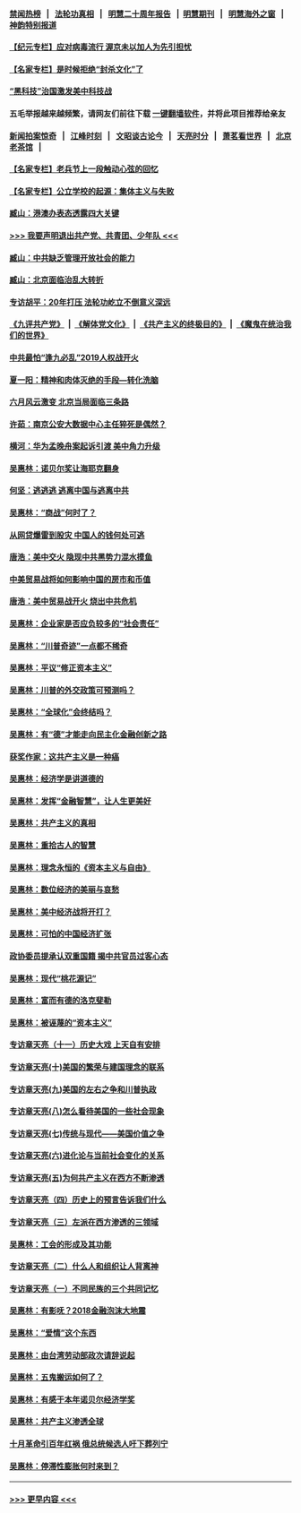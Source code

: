 #### [禁闻热榜](热点新闻.md?=0)  &nbsp;&nbsp;|&nbsp;&nbsp; [法轮功真相](https://github.com/gfw-breaker/truth/blob/master/README.md?=0) &nbsp;&nbsp;|&nbsp;&nbsp; [明慧二十周年报告](https://github.com/gfw-breaker/mh-reports/blob/master/README.md?=0) &nbsp;&nbsp;|&nbsp;&nbsp;[明慧期刊](https://github.com/gfw-breaker/mh-qikan) &nbsp;&nbsp;|&nbsp;&nbsp; [明慧海外之窗](https://github.com/gfw-breaker/mh-news/blob/master/README.md?=0) &nbsp;&nbsp;|&nbsp;&nbsp; [神韵特别报道](https://github.com/gfw-breaker/mh-news/blob/master/shenyun.md?=0)
#### [【纪元专栏】应对病毒流行 渥京未以加人为先引担忧](../pages/nsc423/n11875714.md?t=03111731) 
#### [【名家专栏】是时候拒绝“封杀文化”了](../pages/nsc423/n11814093.md?t=03111731) 
#### [“黑科技”治国激发美中科技战](../pages/nsc423/n11638056.md?t=03111731) 
#### 五毛举报越来越频繁，请网友们前往下载 [一键翻墙软件](https://github.com/gfw-breaker/ssr-accounts)，并将此项目推荐给亲友
#### [新闻拍案惊奇](https://github.com/gfw-breaker/banned-news/blob/master/pages/link4.md) &nbsp;&nbsp;|&nbsp;&nbsp; [江峰时刻](https://github.com/gfw-breaker/banned-news/blob/master/pages/link4.md) &nbsp;&nbsp;|&nbsp;&nbsp; [文昭谈古论今](https://github.com/gfw-breaker/banned-news/blob/master/pages/link4.md) &nbsp;&nbsp;|&nbsp;&nbsp; [天亮时分](https://github.com/gfw-breaker/banned-news/blob/master/pages/link4.md) &nbsp;&nbsp;|&nbsp;&nbsp; [萧茗看世界](https://github.com/gfw-breaker/banned-news/blob/master/pages/link4.md) &nbsp;&nbsp;|&nbsp;&nbsp; [北京老茶馆](https://github.com/gfw-breaker/banned-news/blob/master/pages/link4.md) &nbsp;&nbsp;|&nbsp;&nbsp; 
#### [【名家专栏】老兵节上一段触动心弦的回忆](../pages/nsc423/n11646016.md?t=03111731) 
#### [【名家专栏】公立学校的起源：集体主义与失败](../pages/nsc423/n11601833.md?t=03111731) 
#### [臧山：港澳办表态透露四大关键](../pages/nsc423/n11421628.md?t=03111731) 
#### [>>> 我要声明退出共产党、共青团、少年队 <<<](https://github.com/begood0513/goodnews/blob/master/quit/letter.md) 
#### [臧山：中共缺乏管理开放社会的能力](../pages/nsc423/n11407457.md?t=03111731) 
#### [臧山：北京面临治乱大转折](../pages/nsc423/n11406895.md?t=03111731) 
#### [专访胡平：20年打压 法轮功屹立不倒意义深远](../pages/nsc423/n11398800.md?t=03111731) 
#### [《九评共产党》](https://github.com/begood0513/9ping.md/blob/master/README.md) &nbsp;|&nbsp; [《解体党文化》](../../../../jtdwh.md/blob/master/README.md)  &nbsp;|&nbsp; [《共产主义的终极目的》](../../../../gczydzjmd.md/blob/master/README.md) &nbsp;|&nbsp; [《魔鬼在统治我们的世界》](../../../../mgztzwmdsj.md/blob/master/README.md) 
#### [中共最怕“逢九必乱”2019人权战开火](../pages/nsc423/n11385248.md?t=03111731) 
#### [夏一阳：精神和肉体灭绝的手段—转化洗脑](../pages/nsc423/n11368250.md?t=03111731) 
#### [六月风云激变 北京当局面临三条路](../pages/nsc423/n11313668.md?t=03111731) 
#### [许茹：南京公安大数据中心主任猝死是偶然？](../pages/nsc423/n11064744.md?t=03111731) 
#### [横河：华为孟晚舟案起诉引渡 美中角力升级](../pages/nsc423/n11027230.md?t=03111731) 
#### [吴惠林：诺贝尔奖让海耶克翻身](../pages/nsc423/n10890049.md?t=03111731) 
#### [何坚：逃逃逃 逃离中国与逃离中共](../pages/nsc423/n10592891.md?t=03111731) 
#### [吴惠林：“商战”何时了？](../pages/nsc423/n10573558.md?t=03111731) 
#### [从网贷爆雷到股灾 中国人的钱何处可逃](../pages/nsc423/n10572800.md?t=03111731) 
#### [唐浩：美中交火 隐现中共黑势力混水摸鱼](../pages/nsc423/n10544040.md?t=03111731) 
#### [中美贸易战将如何影响中国的房市和币值](../pages/nsc423/n10543697.md?t=03111731) 
#### [唐浩：美中贸易战开火 烧出中共危机](../pages/nsc423/n10540126.md?t=03111731) 
#### [吴惠林：企业家是否应负较多的“社会责任”](../pages/nsc423/n10535022.md?t=03111731) 
#### [吴惠林：“川普奇迹”一点都不稀奇](../pages/nsc423/n10512808.md?t=03111731) 
#### [吴惠林：平议“修正资本主义”](../pages/nsc423/n10495724.md?t=03111731) 
#### [吴惠林：川普的外交政策可预测吗？](../pages/nsc423/n10462387.md?t=03111731) 
#### [吴惠林：“全球化”会终结吗？](../pages/nsc423/n10452838.md?t=03111731) 
#### [吴惠林：有“德”才能走向民主化金融创新之路](../pages/nsc423/n10432292.md?t=03111731) 
#### [获奖作家：这共产主义是一种癌](../pages/nsc423/n10431541.md?t=03111731) 
#### [吴惠林：经济学是讲道德的](../pages/nsc423/n10398014.md?t=03111731) 
#### [吴惠林：发挥“金融智慧”，让人生更美好](../pages/nsc423/n10375019.md?t=03111731) 
#### [吴惠林：共产主义的真相](../pages/nsc423/n10351394.md?t=03111731) 
#### [吴惠林：重拾古人的智慧](../pages/nsc423/n10337691.md?t=03111731) 
#### [吴惠林：理念永恒的《资本主义与自由》](../pages/nsc423/n10316274.md?t=03111731) 
#### [吴惠林：数位经济的美丽与哀愁](../pages/nsc423/n10292946.md?t=03111731) 
#### [吴惠林：美中经济战将开打？](../pages/nsc423/n10258825.md?t=03111731) 
#### [吴惠林：可怕的中国经济扩张](../pages/nsc423/n10219147.md?t=03111731) 
#### [政协委员提承认双重国籍 揭中共官员过客心态](../pages/nsc423/n10208809.md?t=03111731) 
#### [吴惠林：现代“桃花源记”](../pages/nsc423/n10185234.md?t=03111731) 
#### [吴惠林：富而有德的洛克斐勒](../pages/nsc423/n10142264.md?t=03111731) 
#### [吴惠林：被诬蔑的“资本主义”](../pages/nsc423/n10124816.md?t=03111731) 
#### [专访章天亮（十一）历史大戏 上天自有安排](../pages/nsc423/n10094905.md?t=03111731) 
#### [专访章天亮(十)美国的繁荣与建国理念的联系](../pages/nsc423/n10094899.md?t=03111731) 
#### [专访章天亮(九)美国的左右之争和川普执政](../pages/nsc423/n10094889.md?t=03111731) 
#### [专访章天亮(八)怎么看待美国的一些社会现象](../pages/nsc423/n10094857.md?t=03111731) 
#### [专访章天亮(七)传统与现代——美国价值之争](../pages/nsc423/n10093140.md?t=03111731) 
#### [专访章天亮(六)进化论与当前社会变化的关系](../pages/nsc423/n10092036.md?t=03111731) 
#### [专访章天亮(五)为何共产主义在西方不断渗透](../pages/nsc423/n10083620.md?t=03111731) 
#### [专访章天亮（四）历史上的预言告诉我们什么](../pages/nsc423/n10083606.md?t=03111731) 
#### [专访章天亮（三）左派在西方渗透的三领域](../pages/nsc423/n10081115.md?t=03111731) 
#### [吴惠林：工会的形成及其功能](../pages/nsc423/n10080633.md?t=03111731) 
#### [专访章天亮（二）什么人和组织让人背离神](../pages/nsc423/n10076637.md?t=03111731) 
#### [专访章天亮（一）不同民族的三个共同记忆](../pages/nsc423/n10074188.md?t=03111731) 
#### [吴惠林：有影呒？2018金融泡沫大地震](../pages/nsc423/n10040534.md?t=03111731) 
#### [吴惠林：“爱情”这个东西](../pages/nsc423/n10019423.md?t=03111731) 
#### [吴惠林：由台湾劳动部政次请辞说起](../pages/nsc423/n9979679.md?t=03111731) 
#### [吴惠林：五鬼搬运如何了？](../pages/nsc423/n9925338.md?t=03111731) 
#### [吴惠林：有感于本年诺贝尔经济学奖](../pages/nsc423/n9871883.md?t=03111731) 
#### [吴惠林：共产主义渗透全球](../pages/nsc423/n9812748.md?t=03111731) 
#### [十月革命引百年红祸 俄总统候选人吁下葬列宁](../pages/nsc423/n9810182.md?t=03111731) 
#### [吴惠林：停滞性膨胀何时来到？](../pages/nsc423/n9764136.md?t=03111731) 

----
#### [ >>> 更早内容 <<< ](../indexes/nsc423-earlier.md)
